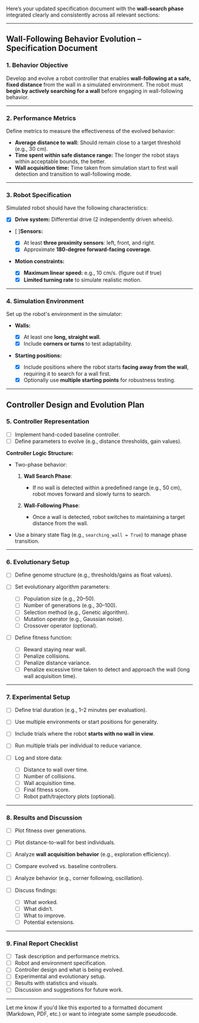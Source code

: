 Here’s your updated specification document with the **wall-search phase** integrated clearly and consistently across all relevant sections:

---

## Wall-Following Behavior Evolution – Specification Document

### 1. Behavior Objective

Develop and evolve a robot controller that enables **wall-following at a safe, fixed distance** from the wall in a simulated environment. The robot must **begin by actively searching for a wall** before engaging in wall-following behavior.

---

### 2. Performance Metrics

Define metrics to measure the effectiveness of the evolved behavior:

* **Average distance to wall:** Should remain close to a target threshold (e.g., 30 cm).
* **Time spent within safe distance range:** The longer the robot stays within acceptable bounds, the better.
* **Wall acquisition time:** Time taken from simulation start to first wall detection and transition to wall-following mode.

---

### 3. Robot Specification

Simulated robot should have the following characteristics:

* [x] **Drive system:** Differential drive (2 independently driven wheels).
* [ ]**Sensors:**

  * [x] At least **three proximity sensors**: left, front, and right.
  * [x] Approximate **180-degree forward-facing coverage**.
* **Motion constraints:**

  * [x] **Maximum linear speed:** e.g., 10 cm/s. (figure out if true)
  * [x] **Limited turning rate** to simulate realistic motion.

---

### 4. Simulation Environment

Set up the robot's environment in the simulator:

* **Walls:**

  * [x] At least one **long, straight wall**.
  * [x] Include **corners or turns** to test adaptability.
* **Starting positions:**

  * [x] Include positions where the robot starts **facing away from the wall**, requiring it to search for a wall first.
  * [x] Optionally use **multiple starting points** for robustness testing.

---

## Controller Design and Evolution Plan

### 5. Controller Representation

* [ ] Implement hand-coded baseline controller.
* [ ] Define parameters to evolve (e.g., distance thresholds, gain values).

**Controller Logic Structure:**

* Two-phase behavior:

  1. **Wall Search Phase**:

     * If no wall is detected within a predefined range (e.g., 50 cm), robot moves forward and slowly turns to search.
  2. **Wall-Following Phase**:

     * Once a wall is detected, robot switches to maintaining a target distance from the wall.

* Use a binary state flag (e.g., `searching_wall = True`) to manage phase transition.

---

### 6. Evolutionary Setup

* [ ] Define genome structure (e.g., thresholds/gains as float values).

* [ ] Set evolutionary algorithm parameters:

  * [ ] Population size (e.g., 20–50).
  * [ ] Number of generations (e.g., 30–100).
  * [ ] Selection method (e.g., Genetic algorithm).
  * [ ] Mutation operator (e.g., Gaussian noise).
  * [ ] Crossover operator (optional).

* [ ] Define fitness function:

  * [ ] Reward staying near wall.
  * [ ] Penalize collisions.
  * [ ] Penalize distance variance.
  * [ ] Penalize excessive time taken to detect and approach the wall (long wall acquisition time).

---

### 7. Experimental Setup

* [ ] Define trial duration (e.g., 1–2 minutes per evaluation).
* [ ] Use multiple environments or start positions for generality.
* [ ] Include trials where the robot **starts with no wall in view**.
* [ ] Run multiple trials per individual to reduce variance.
* [ ] Log and store data:

  * [ ] Distance to wall over time.
  * [ ] Number of collisions.
  * [ ] Wall acquisition time.
  * [ ] Final fitness score.
  * [ ] Robot path/trajectory plots (optional).

---

### 8. Results and Discussion

* [ ] Plot fitness over generations.
* [ ] Plot distance-to-wall for best individuals.
* [ ] Analyze **wall acquisition behavior** (e.g., exploration efficiency).
* [ ] Compare evolved vs. baseline controllers.
* [ ] Analyze behavior (e.g., corner following, oscillation).
* [ ] Discuss findings:

  * [ ] What worked.
  * [ ] What didn’t.
  * [ ] What to improve.
  * [ ] Potential extensions.

---

### 9. Final Report Checklist

* [ ] Task description and performance metrics.
* [ ] Robot and environment specification.
* [ ] Controller design and what is being evolved.
* [ ] Experimental and evolutionary setup.
* [ ] Results with statistics and visuals.
* [ ] Discussion and suggestions for future work.

---

Let me know if you'd like this exported to a formatted document (Markdown, PDF, etc.) or want to integrate some sample pseudocode.
